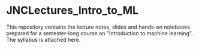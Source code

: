 # JNCLectures_Intro_to_ML
This repository contains the lecture notes, slides and hands-on notebooks prepared for a semester-long course on "Introduction to machine learning". The syllabus is attached here.
